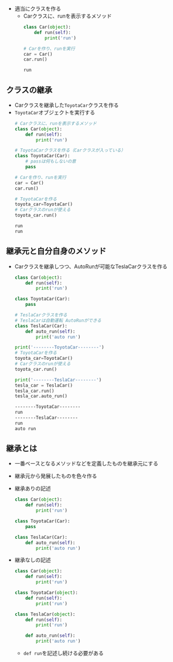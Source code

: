 - 適当にクラスを作る
  - Carクラスに、runを表示するメソッド
    ```python
    class Car(object):
        def run(self):
            print('run')

    # Carを作り、runを実行
    car = Car()
    car.run()
    ```
    ```sh
    run
    ```
    
## クラスの継承

- Carクラスを継承した`ToyotaCar`クラスを作る
- `ToyotaCar`オブジェクトを実行する
    ```python
    # Carクラスに、runを表示するメソッド
    class Car(object):
        def run(self):
            print('run')

    # ToyotaCarクラスを作る（Carクラスが入っている）
    class ToyotaCar(Car):
        # passは何もしないの意
        pass

    # Carを作り、runを実行
    car = Car()
    car.run()

    # ToyotaCarを作る
    toyota_car=ToyotaCar()
    # Carクラスのrunが使える
    toyota_car.run()
    ```
    ```sh
    run
    run
    ```
    
    
## 継承元と自分自身のメソッド

- Carクラスを継承しつつ、AutoRunが可能なTeslaCarクラスを作る

    ```python
    class Car(object):
        def run(self):
            print('run')

    class ToyotaCar(Car):
        pass

    # TeslaCarクラスを作る
    # TeslaCarは自動運転 AutoRunができる
    class TeslaCar(Car):
        def auto_run(self):
            print('auto run')

    print('--------ToyotaCar--------')
    # ToyotaCarを作る
    toyota_car=ToyotaCar()
    # Carクラスのrunが使える
    toyota_car.run()

    print('--------TeslaCar--------')
    tesla_car = TeslaCar()
    tesla_car.run()
    tesla_car.auto_run()
    ```
    ```sh
    --------ToyotaCar--------
    run
    --------TeslaCar--------
    run
    auto run
    ```
    
## 継承とは
- 一番ベースとなるメソッドなどを定義したものを継承元にする
- 継承元から発展したものを色々作る


- 継承ありの記述
    ```python
    class Car(object):
        def run(self):
            print('run')

    class ToyotaCar(Car):
        pass

    class TeslaCar(Car):
        def auto_run(self):
            print('auto run')

    ```

- 継承なしの記述
    ```python
    class Car(object):
        def run(self):
            print('run')

    class ToyotaCar(object):
        def run(self):
            print('run')

    class TeslaCar(object):
        def run(self):
            print('run')

        def auto_run(self):
            print('auto run')
    ```
  - `def run`を記述し続ける必要がある


    
    